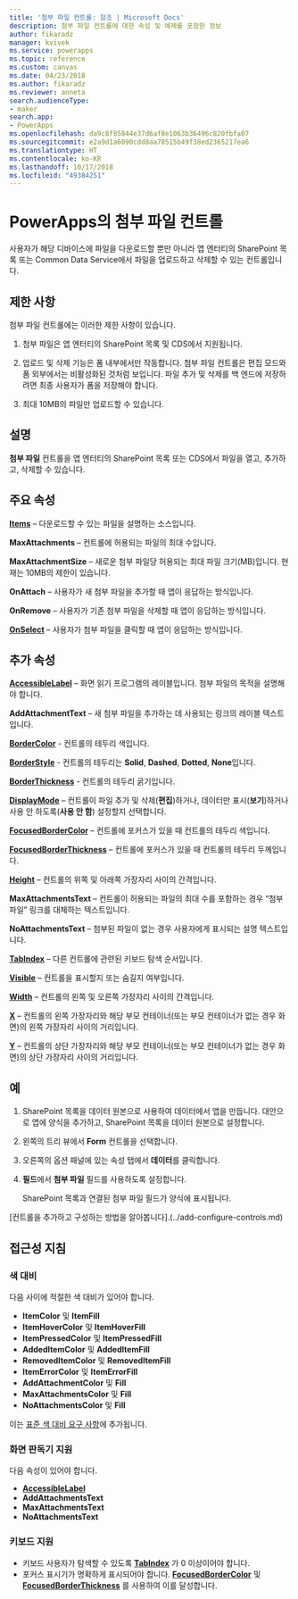```yaml
---
title: '첨부 파일 컨트롤: 참조 | Microsoft Docs'
description: 첨부 파일 컨트롤에 대한 속성 및 예제를 포함한 정보
author: fikaradz
manager: kvivek
ms.service: powerapps
ms.topic: reference
ms.custom: canvas
ms.date: 04/23/2018
ms.author: fikaradz
ms.reviewer: anneta
search.audienceType:
- maker
search.app:
- PowerApps
ms.openlocfilehash: da9c8f85844e37d6af8e1063b36496c820fbfa07
ms.sourcegitcommit: e2a9d1a6090cdd8aa78515b49f38ed2365217ea6
ms.translationtype: HT
ms.contentlocale: ko-KR
ms.lasthandoff: 10/17/2018
ms.locfileid: "49384251"
---
```

# <a name="attachments-control-in-powerapps"></a>PowerApps의 첨부 파일 컨트롤
사용자가 해당 디바이스에 파일을 다운로드할 뿐만 아니라 앱 엔터티의 SharePoint 목록 또는 Common Data Service에서 파일을 업로드하고 삭제할 수 있는 컨트롤입니다.

## <a name="limitations"></a>제한 사항
첨부 파일 컨트롤에는 이러한 제한 사항이 있습니다.
1. 첨부 파일은 앱 엔터티의 SharePoint 목록 및 CDS에서 지원됩니다.

1. 업로드 및 삭제 기능은 폼 내부에서만 작동합니다.  첨부 파일 컨트롤은 편집 모드와 폼 외부에서는 비활성화된 것처럼 보입니다. 파일 추가 및 삭제를 백 엔드에 저장하려면 최종 사용자가 폼을 저장해야 합니다.

1. 최대 10MB의 파일만 업로드할 수 있습니다.  

## <a name="description"></a>설명
**첨부 파일** 컨트롤을 앱 엔터티의 SharePoint 목록 또는 CDS에서 파일을 열고, 추가하고, 삭제할 수 있습니다.

## <a name="key-properties"></a>주요 속성
**[Items](properties-core.md)** – 다운로드할 수 있는 파일을 설명하는 소스입니다.

**MaxAttachments** – 컨트롤에 허용되는 파일의 최대 수입니다.

**MaxAttachmentSize** – 새로운 첨부 파일당 허용되는 최대 파일 크기(MB)입니다.  현재는 10MB의 제한이 있습니다.

**OnAttach** – 사용자가 새 첨부 파일을 추가할 때 앱이 응답하는 방식입니다.

**OnRemove** – 사용자가 기존 첨부 파일을 삭제할 때 앱이 응답하는 방식입니다.

**[OnSelect](properties-core.md)** – 사용자가 첨부 파일을 클릭할 때 앱이 응답하는 방식입니다.

## <a name="additional-properties"></a>추가 속성
**[AccessibleLabel](properties-accessibility.md)** – 화면 읽기 프로그램의 레이블입니다. 첨부 파일의 목적을 설명해야 합니다.

**AddAttachmentText** – 새 첨부 파일을 추가하는 데 사용되는 링크의 레이블 텍스트입니다.

**[BorderColor](properties-color-border.md)** - 컨트롤의 테두리 색입니다.

**[BorderStyle](properties-color-border.md)** - 컨트롤의 테두리는 **Solid**, **Dashed**, **Dotted**, **None**입니다.

**[BorderThickness](properties-color-border.md)** - 컨트롤의 테두리 굵기입니다.

**[DisplayMode](properties-core.md)** – 컨트롤이 파일 추가 및 삭제(**편집**)하거나, 데이터만 표시(**보기**)하거나 사용 안 하도록(**사용 안 함**) 설정할지 선택합니다.

**[FocusedBorderColor](properties-color-border.md)** – 컨트롤에 포커스가 있을 때 컨트롤의 테두리 색입니다.

**[FocusedBorderThickness](properties-color-border.md)** – 컨트롤에 포커스가 있을 때 컨트롤의 테두리 두께입니다.

**[Height](properties-size-location.md)** – 컨트롤의 위쪽 및 아래쪽 가장자리 사이의 간격입니다.

**MaxAttachmentsText** – 컨트롤이 허용되는 파일의 최대 수를 포함하는 경우 “첨부 파일” 링크를 대체하는 텍스트입니다.

**NoAttachmentsText** – 첨부된 파일이 없는 경우 사용자에게 표시되는 설명 텍스트입니다.

**[TabIndex](properties-accessibility.md)** – 다른 컨트롤에 관련된 키보드 탐색 순서입니다.

**[Visible](properties-core.md)** – 컨트롤을 표시할지 또는 숨길지 여부입니다.

**[Width](properties-size-location.md)** – 컨트롤의 왼쪽 및 오른쪽 가장자리 사이의 간격입니다.

**[X](properties-size-location.md)** – 컨트롤의 왼쪽 가장자리와 해당 부모 컨테이너(또는 부모 컨테이너가 없는 경우 화면)의 왼쪽 가장자리 사이의 거리입니다.

**[Y](properties-size-location.md)** – 컨트롤의 상단 가장자리와 해당 부모 컨테이너(또는 부모 컨테이너가 없는 경우 화면)의 상단 가장자리 사이의 거리입니다.


## <a name="example"></a>예
1. SharePoint 목록을 데이터 원본으로 사용하여 데이터에서 앱을 만듭니다. 대안으로 앱에 양식을 추가하고, SharePoint 목록을 데이터 원본으로 설정합니다.

2. 왼쪽의 트리 뷰에서 **Form** 컨트롤을 선택합니다.

3. 오른쪽의 옵션 패널에 있는 속성 탭에서 **데이터**를 클릭합니다.

4. **필드**에서 **첨부 파일** 필드를 사용하도록 설정합니다.

    SharePoint 목록과 연결된 첨부 파일 필드가 양식에 표시됩니다.

[컨트롤을 추가하고 구성하는 방법을 알아봅니다].(../add-configure-controls.md)


## <a name="accessibility-guidelines"></a>접근성 지침
### <a name="color-contrast"></a>색 대비
다음 사이에 적절한 색 대비가 있어야 합니다.
* **ItemColor** 및 **ItemFill**
* **ItemHoverColor** 및 **ItemHoverFill**
* **ItemPressedColor** 및 **ItemPressedFill**
* **AddedItemColor** 및 **AddedItemFill**
* **RemovedItemColor** 및 **RemovedItemFill**
* **ItemErrorColor** 및 **ItemErrorFill**
* **AddAttachmentColor** 및 **Fill**
* **MaxAttachmentsColor** 및 **Fill**
* **NoAttachmentsColor** 및 **Fill**

이는 [표준 색 대비 요구 사항](../accessible-apps-color.md)에 추가됩니다.

### <a name="screen-reader-support"></a>화면 판독기 지원
다음 속성이 있어야 합니다.
* **[AccessibleLabel](properties-accessibility.md)**
* **AddAttachmentsText**
* **MaxAttachmentsText**
* **NoAttachmentsText**

### <a name="keyboard-support"></a>키보드 지원
* 키보드 사용자가 탐색할 수 있도록 **[TabIndex](properties-accessibility.md)** 가 0 이상이어야 합니다.
* 포커스 표시기가 명확하게 표시되어야 합니다. **[FocusedBorderColor](properties-color-border.md)** 및 **[FocusedBorderThickness](properties-color-border.md)** 를 사용하여 이를 달성합니다.
